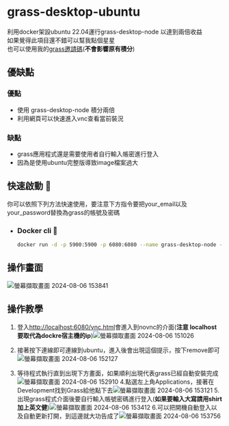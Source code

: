 # grass-desktop-ubuntu
利用docker架設ubuntu 22.04運行grass-desktop-node 以達到兩倍收益  
如果覺得此項目還不錯可以幫我點個星星  
也可以使用我的[grass邀請碼](https://app.getgrass.io/register/?referralCode=mdoUst0zZ4r5FQa)(**不會影響原有積分**)

## 優缺點
### 優點
* 使用 grass-desktop-node 積分兩倍
* 利用網頁可以快速進入vnc查看當前裝況
### 缺點
* grass應用程式還是需要使用者自行輸入帳密進行登入
* 因為是使用ubuntu完整版導致image檔案過大

## 快速啟動 🚀
你可以依照下列方法快速使用，要注意下方指令要把your_email以及your_password替換為grass的帳號及密碼
- ### Docker cli 🐳
  ```bash
  docker run -d -p 5900:5900 -p 6080:6080 --name grass-desktop-node -e email=your_email -e password=your_password jianzhe61/grass-desktop-ubuntu
  ```
## 操作畫面
![螢幕擷取畫面 2024-08-06 153841](https://hackmd.io/_uploads/ryGsmIJ9A.png)

  
## 操作教學
1. 登入[http://localhost:6080/vnc.html](http://localhost:6080/vnc.html)會進入到novnc的介面(**注意 localhost 要取代為dockre宿主機的ip**)![螢幕擷取畫面 2024-08-06 151026](https://hackmd.io/_uploads/Sy-tnSkc0.png)

2. 接著按下連線即可連線到ubuntu，進入後會出現這個提示，按下remove即可![螢幕擷取畫面 2024-08-06 152127](https://hackmd.io/_uploads/rkHM1Ly5A.png)
3. 等待程式執行直到出現下方畫面，如果順利出現代表grass已經自動安裝完成
![螢幕擷取畫面 2024-08-06 152910](https://hackmd.io/_uploads/Hyxk-Lk5C.png)
4.點選左上角Applications，接著在Development找到Grass給他點下去![螢幕擷取畫面 2024-08-06 153121](https://hackmd.io/_uploads/By95-L150.png)
5.出現grass程式介面後要自行輸入帳號密碼進行登入(**如果要輸入大寫請用shirt加上英文健**)![螢幕擷取畫面 2024-08-06 153412](https://hackmd.io/_uploads/rkxzMLkcA.png)
6.可以把開機自動登入以及自動更新打開，到這邊就大功告成了![螢幕擷取畫面 2024-08-06 153756](https://hackmd.io/_uploads/BJbr7UJ5R.png)
